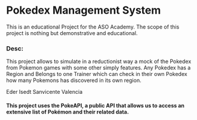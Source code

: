 # Pokedex Management System
This is an educational Project for the ASO Academy. 
The scope of this project is nothing but demonstrative and educational.

### Desc:
This project allows to simulate in a reductionist way a mock of the Pokedex from Pokemon games with some other simply features.
Any Pokedex has a Region and Belongs to one Trainer which can check in their own Pokedex how many Pokemons has discovered in its own region.

Eder Isedt Sanvicente Valencia
#### This project uses the PokeAPI, a public API that allows us to access an extensive list of Pokémon and their related data.